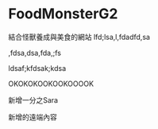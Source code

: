 # FoodMonsterG2
結合怪獸養成與美食的網站
lfd;lsa,l,fdadfd,sa


,fdsa,dsa,fda,;fs


ldsaf;kfdsak;kdsa


OKOKOKOOKOOKOOOOK

新增一分之Sara


新增的遠端內容
